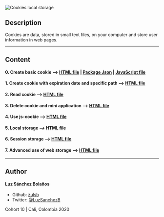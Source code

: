 ![Cookies   local storage](https://user-images.githubusercontent.com/7723544/94984247-bd174800-050f-11eb-95e3-f4958bdd5109.gif)

## Description

Cookies are data, stored in small text files, on your computer and store user information in web pages.

---
## Content

#### 0. Create basic cookie --> [HTML file](./0-index.html) | [Package Json](./package-lock.json) | [JavaScript file](./src/index.js)

#### 1. Create cookie with expiration date and specific path --> [HTML file](./1-index.html)

#### 2. Read cookie --> [HTML file](./2-index.html)

#### 3. Delete cookie and mini application  --> [HTML file](./3-index.html)

#### 4. Use js-cookie --> [HTML file](./4-index.html)

#### 5. Local storage  --> [HTML file](./5-index.html)

#### 6. Session storage --> [HTML file](./6-index.html)

#### 7. Advanced use of web storage  --> [HTML file](./7-index.html)

---

## Author
#### Luz Sánchez Bolaños
- Github: [zulsb](https://github.com/zulsb)
- Twitter: [@LuzSanchezB](https://twitter.com/LuzSanchezB)

Cohort 10 |
Cali, Colombia 2020